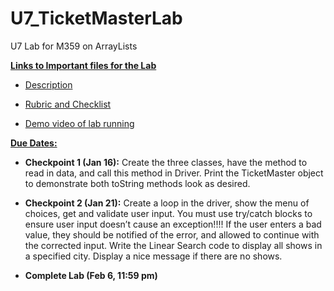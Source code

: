 # U7_TicketMasterLab
 U7 Lab for M359 on ArrayLists

**<u>Links to Important files for the Lab</u>** 

- [Description](https://docs.google.com/document/d/1Qal_0jjrCwqCrZM8tleJBZIOBzTP18URd8ZkTnmaWQg/edit?usp=sharing)

- [Rubric and Checklist](https://docs.google.com/document/d/1TNmoj_x_oPivByDw7QsgxS_8WBsK8IaFrqSQV8QYDbw/edit?usp=sharing) 

- [Demo video of lab running](https://www.youtube.com/watch?v=iHPxQimxA_I)

**<u>Due Dates:</u>**

- **Checkpoint 1 (Jan 16):**  Create the three classes, have the method to read in data, and call this method in Driver.  Print the TicketMaster object to demonstrate both toString methods look as desired. 


- **Checkpoint 2 (Jan 21):**  Create a loop in the driver, show the menu of choices, get and validate user input.  You must use try/catch blocks to ensure user input doesn’t cause an exception!!!!  If the user enters a bad value, they should be notified of the error, and allowed to continue with the corrected input.  Write the Linear Search code to display all shows in a specified city.  Display a nice message if there are no shows.


- **Complete Lab (Feb 6, 11:59 pm)**
